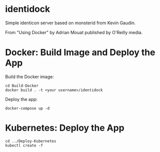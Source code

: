 identidock
==========

Simple identicon server based on monsterid from Kevin Gaudin.

From "Using Docker" by Adrian Mouat published by O'Reilly media.


Docker: Build Image and Deploy the App
==========

Build the Docker image:
```
cd Build-Docker
docker build . -t <your username>/identidock
```

Deploy the app:
```
docker-compose up -d
```

Kubernetes: Deploy the App
==========

```
cd ../Deploy-Kubernetes
kubectl create -f 
```
